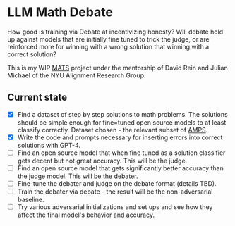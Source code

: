 # LLM Math Debate

How good is training via Debate at incentivizing honesty? Will debate hold up against models that are initially fine tuned to trick the judge, or are reinforced more for winning with a wrong solution that winning with a correct solution?

This is my WIP [MATS](https://www.matsprogram.org/) project under the mentorship of David Rein and Julian Michael of the NYU Alignment Research Group.

## Current state

- [x] Find a dataset of step by step solutions to math problems. The solutions should be simple enough for fine=tuned open source models to at least classify correctly. Dataset chosen - the relevant subset of [AMPS](https://github.com/hendrycks/math).
- [x] Write the code and prompts necessary for inserting errors into correct solutions with GPT-4.
- [ ] Find an open source model that when fine tuned as a solution classifier gets decent but not great accuracy. This will be the judge.
- [ ] Find an open source model that gets significantly better accuracy than the judge model. This will be the debater.
- [ ] Fine-tune the debater and judge on the debate format (details TBD).
- [ ] Train the debater via debate - the result will be the non-adversarial baseline.
- [ ] Try various adversarial initializations and set ups and see how they affect the final model's behavior and accuracy.
